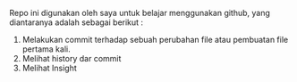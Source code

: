 Repo ini digunakan oleh saya untuk belajar menggunakan github, yang diantaranya adalah sebagai berikut :
1. Melakukan commit terhadap sebuah perubahan file atau pembuatan file pertama kali.
2. Melihat history dar commit
3. Melihat Insight
